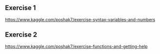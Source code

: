 ## Exercise 1
https://www.kaggle.com/poshak7/exercise-syntax-variables-and-numbers


## Exercise 2
https://www.kaggle.com/poshak7/exercise-functions-and-getting-help
